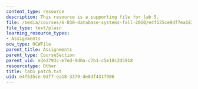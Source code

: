 ```yaml
---
content_type: resource
description: This resource is a supporting file for lab 5.
file: /media/courses/6-830-database-systems-fall-2010/e4f535ce0df7ea183379de8df431f906_lab5_patch.txt
file_type: text/plain
learning_resource_types:
- Assignments
ocw_type: OCWFile
parent_title: Assignments
parent_type: CourseSection
parent_uid: e3e3793c-e7ed-9d0a-c7b1-c5e18c2d5918
resourcetype: Other
title: lab5_patch.txt
uid: e4f535ce-0df7-ea18-3379-de8df431f906
---
```

